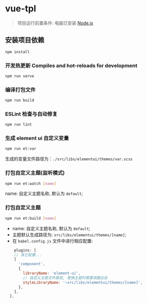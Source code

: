 # vue-tpl

> 项目运行前置条件: 电脑已安装 [Node.js](https://nodejs.org/en/)

## 安装项目依赖

```bash
npm install
```

### 开发热更新 Compiles and hot-reloads for development

```bash
npm run serve
```

### 编译打包文件

```bash
npm run build
```

### ESLint 检查与自动修复

```bash
npm run lint
```

### 生成 element ui 自定义变量

```bash
npm run et:var
```

生成的变量文件路径为：`./src/libs/elementui/themes/var.scss`

### 打包自定义主题(监听模式)

```bash
npm run et:watch [name]
```

name: 自定义主题名称, 默认为 `default`;

### 打包自定义主题

```bash
npm run et:build [name]
```

* name: 自定义主题名称, 默认为 `default`;
* 主题默认生成路径为: `src/libs/elementui/themes/[name]`;
* 在 `babel.config.js` 文件中进行相应配置:

```javascript
    plugins: [
    // 其它配置...
    [
      'component',
      {
        libraryName: 'element-ui',
        // 自定义主题文件路径, 更换主题时需要调整此处
        styleLibraryName: '~src/libs/elementui/themes/[name]',
      },
    ],
  ],
```

